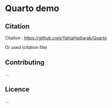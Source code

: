 # Quarto demo

## Citation

Citation : https://github.com/YahiaHadjarab/Quarto

Or used (citation file)

## Contributing

...

## Licence

...